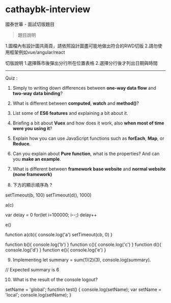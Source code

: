 # cathaybk-interview
國泰世華 - 面試切版題目

> 題目說明 

1.圖檔內有設計圖共兩頁，請依照設計圖盡可能地做出符合的RWD切版
2.請勿使用框架例如vue/angular/react

切版說明
1.選擇縣市後彈出分行所在位置表格
2.選擇分行後才列出日期與時間

----

Quiz :

1. Simply to writing down differences between **one-way data flow** and **two-way data binding**?



2. What is different between **computed**, **watch** and **method()**?



3. List some of **ES6 features** and explaining a bit about it.



4. Briefing a bit about **Vuex** and how does it work, also **when most of time were you using it**?



5. Explain how you can use JavaScript functions such as **forEach**, **Map**, or **Reduce**.



6. Can you explain about **Pure function**, what is the properties? And can you **make an example**.



7. What is different between **framework base website** and **normal website (none framework)**



8. 下方的顯示順序為 ?

setTimeout(b, 100)
setTimeout(d(), 1000)

a(c)

var delay = 0
for(let i=100000; i--;) delay++

e()

function a(cb){
    console.log('a')
    setTimeout(cb, 0)
}

function b(){ console.log('b') }
function c(){ console.log('c') }
function d(){ console.log('d') }
function e(){ console.log('e') }


9. Implementing let summary = sum(1)(2)(3), console.log(summary).

// Expected summary is 6


10. What is the result of the console logout?

setName = 'global';
function test() {
    console.log(setName); 
    var setName = 'local';
    console.log(setName);
}
